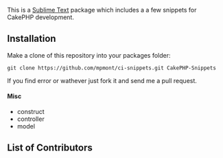 This is a [Sublime Text][sublime] package which includes a a few snippets for CakePHP development.

## Installation ##


Make a clone of this repository into your packages folder:

    git clone https://github.com/mpmont/ci-snippets.git CakePHP-Snippets


[sublime]: http://www.sublimetext.com/

If you find error or wathever just fork it and send me a pull request.


#### Misc

* construct
* controller
* model


## List of Contributors
